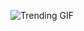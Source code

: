 
<!-- GIF_SECTION -->
![Trending GIF](https://media2.giphy.com/media/v1.Y2lkPThiYjIxNzcyZm54YXpuOGwxcGE3ZWJ2d3cwdGU0ZDN5OTd0amNlOXhsZGp3N2tjbSZlcD12MV9naWZzX3NlYXJjaCZjdD1n/l46Cwg6ypqAgfseIg/giphy.gif)
<!-- END_GIF_SECTION -->
